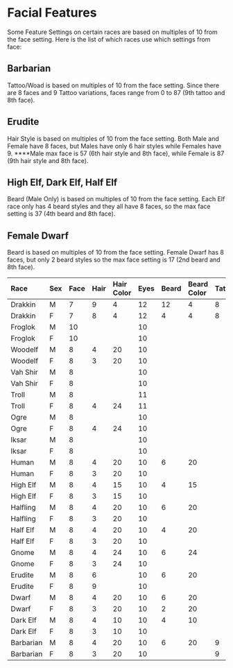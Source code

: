 # Facial Features

Some Feature Settings on certain races are based on multiples of 10 from the face setting. Here is the list of which races use which settings from face:

## **Barbarian**

Tattoo/Woad is based on multiples of 10 from the face setting. Since there are 8 faces and 9 Tattoo variations, faces range from 0 to 87 \(9th tattoo and 8th face\).

## Erudite

Hair Style is based on multiples of 10 from the face setting. Both Male and Female have 8 faces, but Males have only 6 hair styles while Females have 9.  ****Male max face is 57 \(6th hair style and 8th face\), while Female is 87 \(9th hair style and 8th face\).

## High Elf, Dark Elf, Half Elf

Beard \(Male Only\) is based on multiples of 10 from the face setting. Each Elf race only has 4 beard styles and they all have 8 faces, so the max face setting is 37 \(4th beard and 8th face\).

## Female Dwarf

Beard is based on multiples of 10 from the face setting. Female Dwarf has 8 faces, but only 2 beard styles so the max face setting is 17 \(2nd beard and 8th face\).

| Race | Sex | Face | Hair | Hair Color | Eyes | Beard | Beard Color | Tattoo | Details | Heritage |
| :--- | :--- | :--- | :--- | :--- | :--- | :--- | :--- | :--- | :--- | :--- |
| Drakkin | M | 7 | 9 | 4 | 12 | 12 | 4 | 8 | 8 | 7 |
| Drakkin | F | 7 | 8 | 4 | 12 | 4 | 4 | 8 | 8 | 7 |
| Froglok | M | 10 |  |  | 10 |  |  |  |  |  |
| Froglok | F | 10 |  |  | 10 |  |  |  |  |  |
| Woodelf | M | 8 | 4 | 20 | 10 |  |  |  |  |  |
| Woodelf | F | 8 | 3 | 20 | 10 |  |  |  |  |  |
| Vah Shir | M | 8 |  |  | 10 |  |  |  |  |  |
| Vah Shir | F | 8 |  |  | 10 |  |  |  |  |  |
| Troll | M | 8 |  |  | 11 |  |  |  |  |  |
| Troll | F | 8 | 4 | 24 | 11 |  |  |  |  |  |
| Ogre | M | 8 |  |  | 10 |  |  |  |  |  |
| Ogre | F | 8 | 4 | 24 | 10 |  |  |  |  |  |
| Iksar | M | 8 |  |  | 10 |  |  |  |  |  |
| Iksar | F | 8 |  |  | 10 |  |  |  |  |  |
| Human | M | 8 | 4 | 20 | 10 | 6 | 20 |  |  |  |
| Human | F | 8 | 3 | 20 | 10 |  |  |  |  |  |
| High Elf | M | 8 | 4 | 15 | 10 | 4 | 15 |  |  |  |
| High Elf | F | 8 | 3 | 15 | 10 |  |  |  |  |  |
| Halfling | M | 8 | 4 | 20 | 10 | 6 | 20 |  |  |  |
| Halfling | F | 8 | 3 | 20 | 10 |  |  |  |  |  |
| Half Elf | M | 8 | 4 | 20 | 10 | 4 | 20 |  |  |  |
| Half Elf | F | 8 | 3 | 20 | 10 |  |  |  |  |  |
| Gnome | M | 8 | 4 | 24 | 10 | 6 | 24 |  |  |  |
| Gnome | F | 8 | 3 | 24 | 10 |  |  |  |  |  |
| Erudite | M | 8 | 6 |  | 10 | 6 | 20 |  |  |  |
| Erudite | F | 8 | 9 |  | 10 |  |  |  |  |  |
| Dwarf | M | 8 | 4 | 20 | 10 | 6 | 20 |  |  |  |
| Dwarf | F | 8 | 3 | 20 | 10 | 2 | 20 |  |  |  |
| Dark Elf | M | 8 | 4 | 10 | 10 | 4 | 10 |  |  |  |
| Dark Elf | F | 8 | 3 | 10 | 10 |  |  |  |  |  |
| Barbarian | M | 8 | 4 | 20 | 10 | 6 | 20 | 9 |  |  |
| Barbarian | F | 8 | 3 | 20 | 10 |  |  | 9 |  |  |

